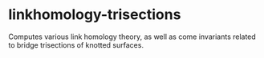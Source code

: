 # linkhomology-trisections
Computes various link homology theory, as well as come invariants related to bridge trisections of knotted surfaces.
